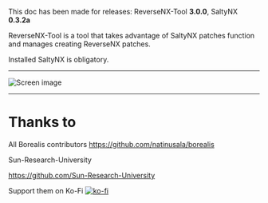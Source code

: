 This doc has been made for releases: ReverseNX-Tool **3.0.0**, SaltyNX **0.3.2a**

ReverseNX-Tool is a tool that takes advantage of SaltyNX patches function and manages creating ReverseNX patches.

Installed SaltyNX is obligatory.

-------------

![Screen image](https://github.com/masagrator/ReverseNX-Tool/blob/master/docs/Screen.jpg?raw=true)

-------------

# Thanks to

All Borealis contributors
https://github.com/natinusala/borealis

Sun-Research-University

https://github.com/Sun-Research-University

Support them on Ko-Fi
[![ko-fi](https://www.ko-fi.com/img/githubbutton_sm.svg)](https://ko-fi.com/X8X0LUTH)<br>